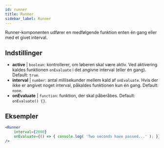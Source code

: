 ```yaml
---
id: runner 
title: Runner
sidebar_label: Runner
---
```


Runner-komponenten udfører en medfølgende funktion enten én gang eller med et givet interval.

## Indstillinger

* __active__ | `boolean`: kontrollerer, om løberen skal være aktiv. Ved aktivering kaldes funktionen `onEvaluate` i det angivne interval (eller én gang). Default: `true`.
* __interval__ | `number`: antal millisekunder mellem kald af `onEvaluate`. Hvis der ikke er angivet noget interval, påkaldes funktionen kun én gang. Default: `none`.
* __onEvaluate__ | `function`: funktion, der skal påberåbes. Default: `onEvaluate() {}`.


## Eksempler

```jsx live
<Runner
    interval={2000}
    onEvaluate={() => { console.log( 'Two seconds have passed...' ); }}
/>
```



